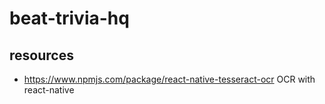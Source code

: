 # beat-trivia-hq

resources
---
 * https://www.npmjs.com/package/react-native-tesseract-ocr OCR with react-native
 
 
